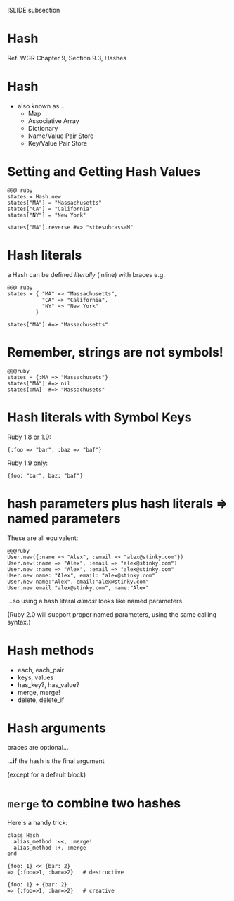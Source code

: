 !SLIDE subsection
# Hash

Ref. WGR Chapter 9, Section 9.3, Hashes

# Hash

* also known as...
  * Map
  * Associative Array
  * Dictionary
  * Name/Value Pair Store
  * Key/Value Pair Store

# Setting and Getting Hash Values

    @@@ ruby
    states = Hash.new
    states["MA"] = "Massachusetts"
    states["CA"] = "California"
    states["NY"] = "New York"

    states["MA"].reverse #=> "sttesuhcassaM"

# Hash literals

a Hash can be defined *literally* (inline) with braces e.g.

    @@@ ruby
    states = { "MA" => "Massachusetts",
               "CA" => "California",
               "NY" => "New York"
             }

    states["MA"] #=> "Massachusetts"

# Remember, strings are not symbols!

    @@@ruby
    states = {:MA => "Massachusets"}
    states["MA"] #=> nil
    states[:MA]  #=> "Massachusets"

# Hash literals with Symbol Keys

Ruby 1.8 or 1.9:

    {:foo => "bar", :baz => "baf"}

Ruby 1.9 only:

    {foo: "bar", baz: "baf"}

# hash parameters plus hash literals => named parameters

These are all equivalent:

    @@@ruby
    User.new({:name => "Alex", :email => "alex@stinky.com"})
    User.new(:name => "Alex", :email => "alex@stinky.com")
    User.new :name => "Alex", :email => "alex@stinky.com"
    User.new name: "Alex", email: "alex@stinky.com"
    User.new name:"Alex", email:"alex@stinky.com"
    User.new email:"alex@stinky.com", name:"Alex"

...so using a hash literal *almost* looks like named parameters.

(Ruby 2.0 will support proper named parameters, using the same calling syntax.)

# Hash methods

* each, each_pair
* keys, values
* has_key?, has_value?
* merge, merge!
* delete, delete_if

# Hash arguments

braces are optional...

...**if** the hash is the final argument

(except for a default block)

# `merge` to combine two hashes

Here's a handy trick:

    class Hash
      alias_method :<<, :merge!
      alias_method :+, :merge
    end

    {foo: 1} << {bar: 2}
    => {:foo=>1, :bar=>2}   # destructive

    {foo: 1} + {bar: 2}
    => {:foo=>1, :bar=>2}   # creative



